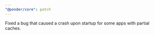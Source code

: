 ```yaml
---
"@ponder/core": patch
---
```


Fixed a bug that caused a crash upon startup for some apps with partial caches.
